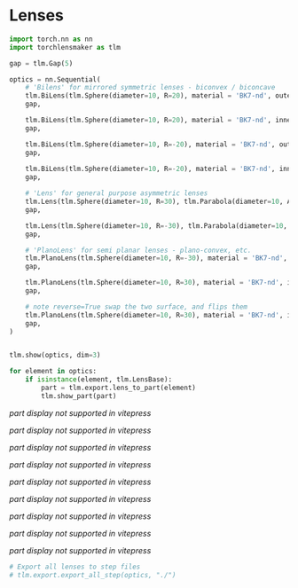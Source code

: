 # Lenses


```python
import torch.nn as nn
import torchlensmaker as tlm

gap = tlm.Gap(5)

optics = nn.Sequential(
    # 'Bilens' for mirrored symmetric lenses - biconvex / biconcave
    tlm.BiLens(tlm.Sphere(diameter=10, R=20), material = 'BK7-nd', outer_thickness=0.0),
    gap,

    tlm.BiLens(tlm.Sphere(diameter=10, R=20), material = 'BK7-nd', inner_thickness=2.5),
    gap,

    tlm.BiLens(tlm.Sphere(diameter=10, R=-20), material = 'BK7-nd', outer_thickness=2.5),
    gap,
    
    tlm.BiLens(tlm.Sphere(diameter=10, R=-20), material = 'BK7-nd', inner_thickness=0.1),
    gap,

    # 'Lens' for general purpose asymmetric lenses
    tlm.Lens(tlm.Sphere(diameter=10, R=30), tlm.Parabola(diameter=10, A=-0.05), material = 'BK7-nd', outer_thickness=0.5),
    gap,

    tlm.Lens(tlm.Sphere(diameter=10, R=-30), tlm.Parabola(diameter=10, A=-0.02), material = 'BK7-nd', outer_thickness=0.5),
    gap,

    # 'PlanoLens' for semi planar lenses - plano-convex, etc.
    tlm.PlanoLens(tlm.Sphere(diameter=10, R=-30), material = 'BK7-nd', outer_thickness=0),
    gap,

    tlm.PlanoLens(tlm.Sphere(diameter=10, R=30), material = 'BK7-nd', inner_thickness=0.2),
    gap,

    # note reverse=True swap the two surface, and flips them
    tlm.PlanoLens(tlm.Sphere(diameter=10, R=30), material = 'BK7-nd', inner_thickness=0.2, reverse=True),
    gap,
)    


tlm.show(optics, dim=3)
```


<TLMViewer src="./lenses_files/lenses_0.json?url" />



```python
for element in optics:
    if isinstance(element, tlm.LensBase):
        part = tlm.export.lens_to_part(element)
        tlm.show_part(part)
```


<em>part display not supported in vitepress</em>



<em>part display not supported in vitepress</em>



<em>part display not supported in vitepress</em>



<em>part display not supported in vitepress</em>



<em>part display not supported in vitepress</em>



<em>part display not supported in vitepress</em>



<em>part display not supported in vitepress</em>



<em>part display not supported in vitepress</em>



<em>part display not supported in vitepress</em>



```python
# Export all lenses to step files
# tlm.export.export_all_step(optics, "./")
```

